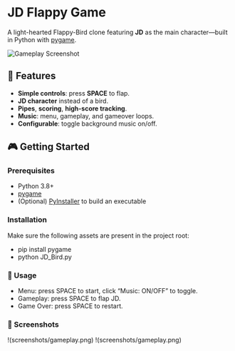 # JD Flappy Game

A light-hearted Flappy-Bird clone featuring **JD** as the main character—built in Python with [pygame](https://www.pygame.org).

![Gameplay Screenshot](screenshots/ss%(1).png)

## 🚀 Features
- **Simple controls**: press **SPACE** to flap.
- **JD character** instead of a bird.
- **Pipes**, **scoring**, **high-score tracking**.
- **Music**: menu, gameplay, and gameover loops.
- **Configurable**: toggle background music on/off.

## 🎮 Getting Started

### Prerequisites
- Python 3.8+  
- [pygame](https://pypi.org/project/pygame/)  
- (Optional) [PyInstaller](https://www.pyinstaller.org/) to build an executable

### Installation
Make sure the following assets are present in the project root:
- pip install pygame
- python JD_Bird.py

### 📖 Usage
- Menu: press SPACE to start, click “Music: ON/OFF” to toggle.
- Gameplay: press SPACE to flap JD.
- Game Over: press SPACE to restart.

### 🎨 Screenshots
!(screenshots/gameplay.png)
!(screenshots/gameplay.png)
